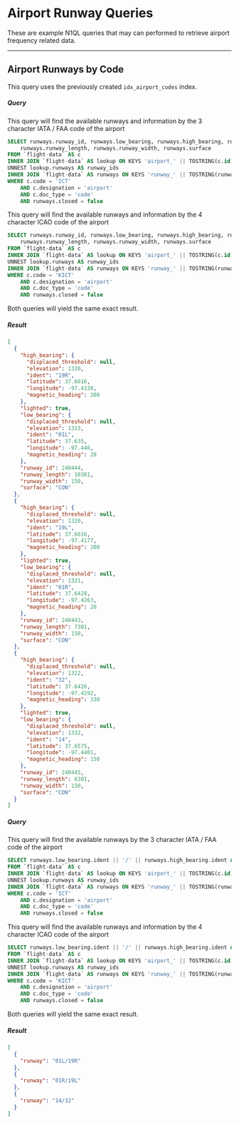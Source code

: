 # Airport Runway Queries

These are example N1QL queries that may can performed to retrieve airport frequency related data.

---

## Airport Runways by Code

This query uses the previously created `idx_airport_codes` index.

##### Query 

This query will find the available runways and information by the 3 character IATA / FAA code of the airport

```sql
SELECT runways.runway_id, runways.low_bearing, runways.high_bearing, runways.lighted,
    runways.runway_length, runways.runway_width, runways.surface
FROM `flight-data` AS c
INNER JOIN `flight-data` AS lookup ON KEYS 'airport_' || TOSTRING(c.id) || '_runways'
UNNEST lookup.runways AS runway_ids
INNER JOIN `flight-data` AS runways ON KEYS 'runway_' || TOSTRING(runway_ids)
WHERE c.code = 'ICT'
    AND c.designation = 'airport'
    AND c.doc_type = 'code'
    AND runways.closed = false
```

This query will find the available runways and information by the 4 character ICAO code of the airport

```sql
SELECT runways.runway_id, runways.low_bearing, runways.high_bearing, runways.lighted,
    runways.runway_length, runways.runway_width, runways.surface
FROM `flight-data` AS c
INNER JOIN `flight-data` AS lookup ON KEYS 'airport_' || TOSTRING(c.id) || '_runways'
UNNEST lookup.runways AS runway_ids
INNER JOIN `flight-data` AS runways ON KEYS 'runway_' || TOSTRING(runway_ids)
WHERE c.code = 'KICT'
    AND c.designation = 'airport'
    AND c.doc_type = 'code'
    AND runways.closed = false
```

Both queries will yield the same exact result.

##### Result

```json
[
  {
    "high_bearing": {
      "displaced_threshold": null,
      "elevation": 1330,
      "ident": "19R",
      "latitude": 37.6616,
      "longitude": -97.4338,
      "magnetic_heading": 200
    },
    "lighted": true,
    "low_bearing": {
      "displaced_threshold": null,
      "elevation": 1313,
      "ident": "01L",
      "latitude": 37.635,
      "longitude": -97.446,
      "magnetic_heading": 20
    },
    "runway_id": 240444,
    "runway_length": 10301,
    "runway_width": 150,
    "surface": "CON"
  },
  {
    "high_bearing": {
      "displaced_threshold": null,
      "elevation": 1320,
      "ident": "19L",
      "latitude": 37.6616,
      "longitude": -97.4177,
      "magnetic_heading": 200
    },
    "lighted": true,
    "low_bearing": {
      "displaced_threshold": null,
      "elevation": 1321,
      "ident": "01R",
      "latitude": 37.6428,
      "longitude": -97.4263,
      "magnetic_heading": 20
    },
    "runway_id": 240443,
    "runway_length": 7301,
    "runway_width": 150,
    "surface": "CON"
  },
  {
    "high_bearing": {
      "displaced_threshold": null,
      "elevation": 1322,
      "ident": "32",
      "latitude": 37.6426,
      "longitude": -97.4292,
      "magnetic_heading": 330
    },
    "lighted": true,
    "low_bearing": {
      "displaced_threshold": null,
      "elevation": 1332,
      "ident": "14",
      "latitude": 37.6575,
      "longitude": -97.4401,
      "magnetic_heading": 150
    },
    "runway_id": 240445,
    "runway_length": 6301,
    "runway_width": 150,
    "surface": "CON"
  }
]
```

##### Query 

This query will find the available runways by the 3 character IATA / FAA code of the airport

```sql
SELECT runways.low_bearing.ident || '/' || runways.high_bearing.ident AS runway
FROM `flight-data` AS c
INNER JOIN `flight-data` AS lookup ON KEYS 'airport_' || TOSTRING(c.id) || '_runways'
UNNEST lookup.runways AS runway_ids
INNER JOIN `flight-data` AS runways ON KEYS 'runway_' || TOSTRING(runway_ids)
WHERE c.code = 'ICT'
    AND c.designation = 'airport'
    AND c.doc_type = 'code' 
    AND runways.closed = false
```

This query will find the available runways and information by the 4 character ICAO code of the airport

```sql
SELECT runways.low_bearing.ident || '/' || runways.high_bearing.ident AS runway
FROM `flight-data` AS c
INNER JOIN `flight-data` AS lookup ON KEYS 'airport_' || TOSTRING(c.id) || '_runways'
UNNEST lookup.runways AS runway_ids
INNER JOIN `flight-data` AS runways ON KEYS 'runway_' || TOSTRING(runway_ids)
WHERE c.code = 'KICT'
    AND c.designation = 'airport'
    AND c.doc_type = 'code' 
    AND runways.closed = false
```

Both queries will yield the same exact result.

##### Result

```json
[
  {
    "runway": "01L/19R"
  },
  {
    "runway": "01R/19L"
  },
  {
    "runway": "14/32"
  }
]
```